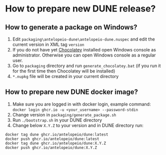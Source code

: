 # How to prepare new DUNE release?

## How to generate a package on Windows?
1. Edit `packaging\antelopeio-dune\antelopeio-dune.nuspec` and edit the current version in XML tag `version`
2. If you do not have yet [Chocolatey](https://chocolatey.org/) installed open Windows console as administrator.
Otherwise you can open Windows console as a regular user.
3. Go to `packaging` directory and run `generate_chocolatey.bat` (if you run it for the first time then Chocolatey will be installed)
4. `*.nupkg` file will be created in your current directory


## How to prepare new DUNE docker image?
1. Make sure you are logged in with docker login, example command: `docker login ghcr.io -u <your_username> --password-stdin`
2. Change version in `packaging/generate_package.sh`
3. Run `./bootstrap.sh` in your DUNE directory
4. Change below `X.Y.Z` to your version and in DUNE directory run:
```
docker tag dune ghcr.io/antelopeio/dune:latest
docker push ghcr.io/antelopeio/dune:latest
docker tag dune ghcr.io/antelopeio/dune:X.Y.Z
docker push ghcr.io/antelopeio/dune:X.Y.Z
```
